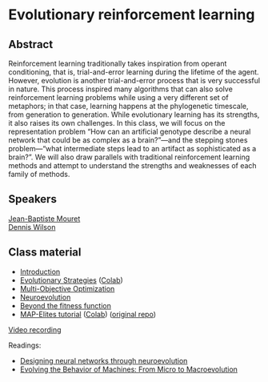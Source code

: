 # Evolutionary reinforcement learning

## Abstract

Reinforcement learning traditionally takes inspiration from operant conditioning, that is, trial-and-error learning during the lifetime of the agent. However, evolution is another trial-and-error process that is very successful in nature. This process inspired many algorithms that can also solve reinforcement learning problems while using a very different set of metaphors; in that case, learning happens at the phylogenetic timescale, from generation to generation. While evolutionary learning has its strengths, it also raises its own challenges. In this class, we will focus on the representation problem “How can an artificial genotype describe a neural network that could be as complex as a brain?”—and the stepping stones problem—“what intermediate steps lead to an artifact as sophisticated as a brain?”. We will also draw parallels with traditional reinforcement learning methods and attempt to understand the strengths and weaknesses of each family of methods.

## Speakers

[Jean-Baptiste Mouret](jean-baptiste-mouret.md)  
[Dennis Wilson](dennis-wilson.md)

## Class material

+ [Introduction](class-material/evolutionary/light-virtual_school_evo_intro.pdf)
+ [Evolutionary Strategies](class-material/evolutionary/es.zip)
([Colab](https://colab.research.google.com/github/RL-VS/rlvs2021/blob/main/docs/class-material/evolutionary/es/Evolutionary%20Strategies.ipynb))
+ [Multi-Objective Optimization](class-material/evolutionary/multi-objective_optimization.pdf)
+ [Neuroevolution](class-material/evolutionary/light-virtual_school_neat_hyperneat.pdf)
+ [Beyond the fitness function](class-material/evolutionary/light-virtual_school_qd.pdf)
+ [MAP-Elites tutorial](class-material/evolutionary/map_elites_tutorial.zip) ([Colab](https://colab.research.google.com/github/RL-VS/rlvs2021/blob/main/docs/class-material/evolutionary/map_elites_tutorial/map_elites.ipynb)) ([original repo](https://github.com/jbmouret/map_elites_tutorial))  

[Video recording](https://us02web.zoom.us/rec/share/JbQjBBmjyShfeFlTzRrmzNIaudpXFm7zxqzyW5ShweyIXObRoddeCbQHVQu3HHk.o4MmIY1XbxKTfasR?startTime=1617865504000)  

Readings:  

+ [Designing neural networks through neuroevolution](https://www.nature.com/articles/s42256-018-0006-z)  
+ [Evolving the Behavior of Machines: From Micro to Macroevolution](https://www.cell.com/iscience/fulltext/S2589-0042(20)30928-7)

